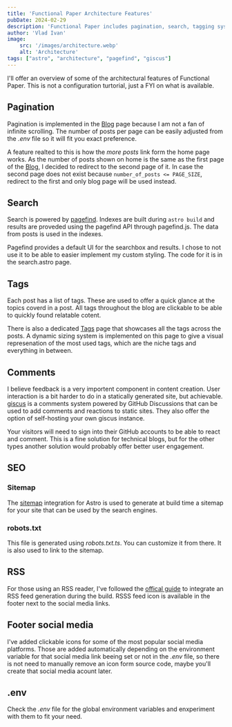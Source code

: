 ```yaml
---
title: 'Functional Paper Architecture Features'
pubDate: 2024-02-29
description: 'Functional Paper includes pagination, search, tagging system and some other features'
author: 'Vlad Ivan'
image:
    src: '/images/architecture.webp'
    alt: 'Architecture'
tags: ["astro", "architecture", "pagefind", "giscus"]
---
```

I'll offer an overview of some of the architectural features of Functional Paper. This is not a configuration turtorial, just a FYI on what is available.

## Pagination
Pagination is implemented in the [Blog](/blog) page because I am not a fan of infinite scrolling. The number of posts per page can be easily adjusted from the *.env* file so it will fit you exact preference.

A feature realted to this is how the *more posts* link form the home page works. As the number of posts shown on home is the same as the first page of the [Blog](/blog/), I decided to redirect to the second page of it. In case the second page does not exist because `number_of_posts <= PAGE_SIZE`, redirect to the first and only blog page will be used instead.

## Search
Search is powered by [pagefind](https://pagefind.app). Indexes are built during `astro build` and results are proveded using the pagefind API through pagefind.js. The data from posts is used in the indexes.

Pagefind provides a default UI for the searchbox and results. I chose to not use it to be able to easier implement my custom styling. The code for it is in the search.astro page.

## Tags
Each post has a list of tags. These are used to offer a quick glance at the topics coverd in a post. All tags throughout the blog are clickable to be able to quickly found relatable cotent. 

There is also a dedicated [Tags](/tags) page that showcases all the tags across the posts. A dynamic sizing system is implemented on this page to give a visual represenation of the most used tags, which are the niche tags and everything in between.

## Comments
I believe feedback is a very importent component in content creation. User interaction is a bit harder to do in a statically generated site, but achievable. [giscus](https://giscus.app) is a comments system powered by GitHub Discussions that can be used to add comments and reactions to static sites. They also offer the option of self-hosting your own giscus instance.

Your visitors will need to sign into their GitHub accounts to be able to react and comment. This is a fine solution for technical blogs, but for the other types another solution would probably offer better user engagement.

## SEO
### Sitemap
The [sitemap](https://docs.astro.build/en/guides/integrations-guide/sitemap/) integration for Astro is used to generate at build time a sitemap for your site that can be used by the search engines.

### robots.txt
This file is generated using *robots.txt.ts*. You can customize it from there. It is also used to link to the sitemap.

## RSS
For those using an RSS reader, I've followed the [offical guide](https://docs.astro.build/en/guides/rss/#setting-up-astrojsrss) to integrate an RSS feed generation during the build. RSSS feed icon is available in the footer next to the social media links.

## Footer social media
I've added clickable icons for some of the most popular social media platforms. Those are added automatically depending on the environment variable for that social media link beeing set or not in the *.env* file, so there is not need to manually remove an icon form source code, maybe you'll create that social media acount later.

## .env
Check the *.env* file for the global environment variables and enxperiment with them to fit your need.